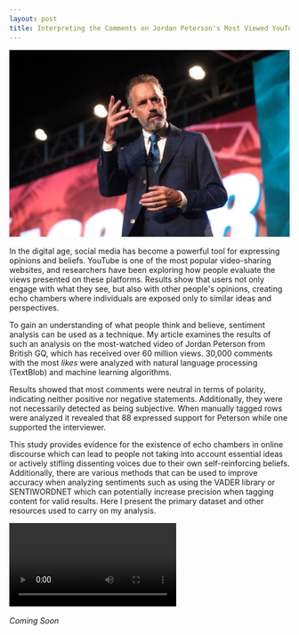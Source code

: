 ```yaml
---
layout: post
title: Interpreting the Comments on Jordan Peterson's Most Viewed YouTube Interview
---
```


![Jordan Peterson](/public/uploads/jp1.jpg)

In the digital age, social media has become a powerful tool for expressing opinions and beliefs. YouTube is one of the most popular video-sharing websites, and researchers have been exploring how people evaluate the views presented on these platforms. Results show that users not only engage with what they see, but also with other people's opinions, creating echo chambers where individuals are exposed only to similar ideas and perspectives.

To gain an understanding of what people think and believe, sentiment analysis can be used as a technique. My article examines the results of such an analysis on the most-watched video of Jordan Peterson from British GQ, which has received over 60 million views. 30,000 comments with the most _likes_ were analyzed with natural language processing (TextBlob) and machine learning algorithms.

Results showed that most comments were neutral in terms of polarity, indicating neither positive nor negative statements. Additionally, they were not necessarily detected as being subjective. When manually tagged rows were analyzed it revealed that 88 expressed support for Peterson while one supported the interviewer.

This study provides evidence for the existence of echo chambers in online discourse which can lead to people not taking into account essential ideas or actively stifling dissenting voices due to their own self-reinforcing beliefs. Additionally, there are various methods that can be used to improve accuracy when analyzing sentiments such as using the VADER library or SENTIWORDNET which can potentially increase precision when tagging content for valid results. Here I present the primary dataset and other resources used to carry on my analysis.

<video src="/public/uploads/jp-gq.mov" controls="controls" style="max-width: 730px;">
</video>

_Coming Soon_
